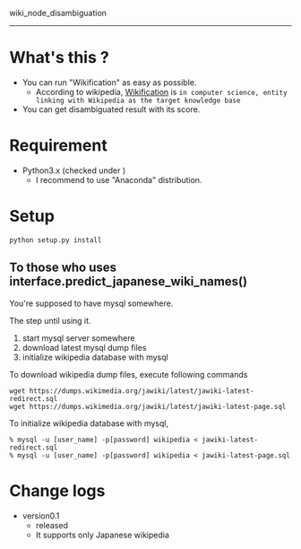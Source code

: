 wiki_node_disambiguation
- - -

# What's this ?

- You can run "Wikification" as easy as possible.
    - According to wikipedia, [Wikification](https://en.wikipedia.org/wiki/Wikification) is `in computer science, entity linking with Wikipedia as the target knowledge base`
- You can get disambiguated result with its score.


# Requirement

- Python3.x (checked under )
    - I recommend to use "Anaconda" distribution.

# Setup

`python setup.py install`

## To those who uses interface.predict_japanese_wiki_names()

You're supposed to have mysql somewhere.

The step until using it.

1. start mysql server somewhere
2. download latest mysql dump files
3. initialize wikipedia database with mysql


To download wikipedia dump files, execute following commands

```
wget https://dumps.wikimedia.org/jawiki/latest/jawiki-latest-redirect.sql
wget https://dumps.wikimedia.org/jawiki/latest/jawiki-latest-page.sql
```

To initialize wikipedia database with mysql,

```
% mysql -u [user_name] -p[password] wikipedia < jawiki-latest-redirect.sql
% mysql -u [user_name] -p[password] wikipedia < jawiki-latest-page.sql
```

# Change logs

- version0.1
    - released
    - It supports only Japanese wikipedia
